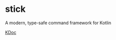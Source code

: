 # stick
A modern, type-safe command framework for Kotlin

[KDoc](https://zombachu.github.io/stick-kdoc/)
